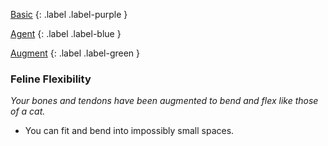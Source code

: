 
[Basic](Game/Basic-List)
{: .label .label-purple }

[Agent](Game/Agent)
{: .label .label-blue }

[Augment](Game/Augment-List)
{: .label .label-green }
### Feline Flexibility
*Your bones and tendons have been augmented to bend and flex like those of a cat.*
* You can fit and bend into impossibly small spaces.

